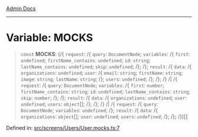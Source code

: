 [Admin Docs](/)

***

# Variable: MOCKS

> `const` **MOCKS**: (/{ `request`: /{ `query`: `DocumentNode`; `variables`: /{ `first`: `undefined`; `firstName_contains`: `undefined`; `id`: `string`; `lastName_contains`: `undefined`; `skip`: `undefined`; /}; /}; `result`: /{ `data`: /{ `organizations`: `undefined`; `user`: /{ `email`: `string`; `firstName`: `string`; `image`: `string`; `lastName`: `string`; /}; `users`: `undefined`; /}; /}; /} /| /{ `request`: /{ `query`: `DocumentNode`; `variables`: /{ `first`: `number`; `firstName_contains`: `string`; `id`: `undefined`; `lastName_contains`: `string`; `skip`: `number`; /}; /}; `result`: /{ `data`: /{ `organizations`: `undefined`; `user`: `undefined`; `users`: `object`[]; /}; /}; /} /| /{ `request`: /{ `query`: `DocumentNode`; `variables`: `undefined`; /}; `result`: /{ `data`: /{ `organizations`: `object`[]; `user`: `undefined`; `users`: `undefined`; /}; /}; /})[]

Defined in: [src/screens/Users/User.mocks.ts:7](https://github.com/PalisadoesFoundation/talawa-admin/blob/main/src/screens/Users/User.mocks.ts#L7)
